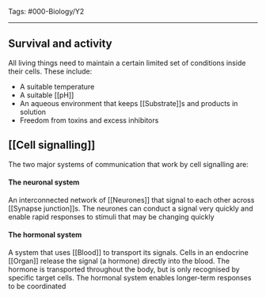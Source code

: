 Tags: #000-Biology/Y2 

---
## Survival and activity
All living things need to maintain a certain limited set of conditions inside their cells. These include:
- A suitable temperature
- A suitable [[pH]]
- An aqueous environment that keeps [[Substrate]]s and products in solution
- Freedom from toxins and excess inhibitors

## [[Cell signalling]]
The two major systems of communication that work by cell signalling are: 
#### The neuronal system
An interconnected network of [[Neurones]] that signal to each other across [[Synapse junction]]s. The neurones can conduct a signal very quickly and enable rapid responses to stimuli that may be changing quickly

#### The hormonal system
A system that uses [[Blood]] to transport its signals. Cells in an endocrine [[Organ]] release the signal (a hormone) directly into the blood. The hormone is transported throughout the body, but is only recognised by specific target cells. The hormonal system enables longer-term responses to be coordinated